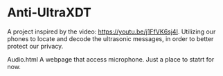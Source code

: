 # Anti-UltraXDT
A project inspired by the video: https://youtu.be/j1FfVK6sj4I. Utilizing our phones to locate and decode the ultrasonic messages, in order to better protect our privacy.

Audio.html A webpage that access microphone. Just a place to statrt for now.

